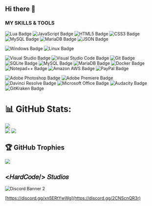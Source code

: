 ## Hi there 👋

### MY SKILLS & TOOLS
![Lua Badge](https://img.shields.io/badge/Lua-2C2D72?logo=lua&logoColor=fff&style=for-the-badge)
![JavaScript Badge](https://img.shields.io/badge/JavaScript-2C2D72?logo=javascript&logoColor=fff&style=for-the-badge)
![HTML5 Badge](https://img.shields.io/badge/HTML5-2C2D72?logo=html5&logoColor=fff&style=for-the-badge)
![CSS3 Badge](https://img.shields.io/badge/CSS3-2C2D72?logo=css3&logoColor=fff&style=for-the-badge)
![MySQL Badge](https://img.shields.io/badge/MySQL-2C2D72?style=for-the-badge&logo=mysql&logoColor=fff)
![MariaDB Badge](https://img.shields.io/badge/MariaDB-2C2D72?style=for-the-badge&logo=microsoftsqlserver&logoColor=fff)
![JSON Badge](https://img.shields.io/badge/JSON-2C2D72?style=for-the-badge&logo=json&logoColor=fff)

![Windows Badge](https://img.shields.io/badge/Windows-0078D6?logo=windows&logoColor=fff&style=for-the-badge)
![Linux Badge](https://img.shields.io/badge/Linux-0078D6?logo=linux&logoColor=fff&style=for-the-badge)

![Visual Studio Badge](https://img.shields.io/badge/Visual%20Studio-F05032?logo=visualstudio&logoColor=fff&style=for-the-badge)
![Visual Studio Code Badge](https://img.shields.io/badge/Visual%20Studio%20Code-F05032?logo=visualstudiocode&logoColor=fff&style=for-the-badge)
![Git Badge](https://img.shields.io/badge/Git-F05032?logo=git&logoColor=fff&style=for-the-badge)
![SQLite Badge](https://img.shields.io/badge/SQLite-F05032?logo=sqlite&logoColor=fff&style=for-the-badge)
![MySQL Badge](https://img.shields.io/badge/MySQL-F05032?logo=mysql&logoColor=fff&style=for-the-badge)
![MariaDB Badge](https://img.shields.io/badge/MariaDB-F05032?logo=mariadb&logoColor=fff&style=for-the-badge)
![Docker Badge](https://img.shields.io/badge/Docker-F05032?logo=docker&logoColor=fff&style=for-the-badge)
![Notepad++ Badge](https://img.shields.io/badge/Notepad%2B%2B-F05032?logo=notepadplusplus&logoColor=fff&style=for-the-badge)
![Amazon AWS Badge](https://img.shields.io/badge/Amazon%20AWS-F05032?logo=amazonaws&logoColor=fff&style=for-the-badge)
![PayPal Badge](https://img.shields.io/badge/PayPal-F05032?logo=paypal&logoColor=fff&style=for-the-badge)

![Adobe Photoshop Badge](https://img.shields.io/badge/Adobe%20Photoshop-31A8FF?logo=adobephotoshop&logoColor=fff&style=for-the-badge)
![Adobe Premiere Badge](https://img.shields.io/badge/Adobe%20Premiere-31A8FF?logo=adobepremierepro&logoColor=fff&style=for-the-badge)
![Davinci Resolve Badge](https://img.shields.io/badge/Davinci%20Resolve-31A8FF?style=for-the-badge&logo=blackmagicdesign&logoColor=fff)
![Microsoft Office Badge](https://img.shields.io/badge/Microsoft%20Office-31A8FF?logo=microsoft&logoColor=fff&style=for-the-badge)
![Audacity Badge](https://img.shields.io/badge/Audacity-31A8FF?logo=audacity&logoColor=fff&style=for-the-badge)
![GitKraken Badge](https://img.shields.io/badge/GitKraken-31A8FF?logo=gitkraken&logoColor=fff&style=for-the-badge)

# 📊 GitHub Stats:
![](https://github-readme-streak-stats.herokuapp.com/?user=HardCodeStudios&theme=dark&hide_border=false)<br/>
![](https://github-readme-stats.vercel.app/api/top-langs/?username=HardCodeStudios&theme=dark&hide_border=false&include_all_commits=true&count_private=true&layout=compact)
![](https://github-readme-stats.vercel.app/api?username=HardCodeStudios&theme=dark&hide_border=false&include_all_commits=true&count_private=true)<br/>

## 🏆 GitHub Trophies
![](https://github-profile-trophy.vercel.app/?username=HardCodeStudios&theme=apprentice&no-frame=false&no-bg=true&margin-w=4)

## <𝐻𝑎𝑟𝑑𝐶𝑜𝑑𝑒/> 𝑆𝑡𝑢𝑑𝑖𝑜𝑠
![Discord Banner 2](https://discordapp.com/api/guilds/716696767407718493/widget.png?style=banner2)

[https://discord.gg/xn5ERtYwWg](https://discord.gg/2CNScnQR3r)


<!--
**HardCodeStudios/HardCodeStudios** is a ✨ _special_ ✨ repository because its `README.md` (this file) appears on your GitHub profile.

Here are some ideas to get you started:

- 🔭 I’m currently working on ...
- 🌱 I’m currently learning ...
- 👯 I’m looking to collaborate on ...
- 🤔 I’m looking for help with ...
- 💬 Ask me about ...
- 📫 How to reach me: ...
- 😄 Pronouns: ...
- ⚡ Fun fact: ...
-->
